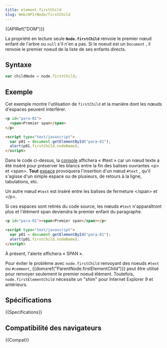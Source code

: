 ```yaml
---
title: element.firstChild
slug: Web/API/Node/firstChild
---
```


{{APIRef("DOM")}}

La propriété en lecture seule **`Node.firstChild`** renvoie le premier nœud enfant de l'arbre ou `null` s'il n'en a pas. Si le noeud est un `Document` , il renvoie le premier noeud de la liste de ses enfants directs.

## Syntaxe

```js
var childNode = node.firstChild;
```

## Exemple

Cet exemple montre l'utilisation de `firstChild` et la manière dont les nœuds d'espaces peuvent interférer.

```html
<p id="para-01">
  <span>Premier span</span>
</p>

<script type="text/javascript">
  var p01 = document.getElementById("para-01");
  alert(p01.firstChild.nodeName);
</script>
```

Dans le code ci-dessus, la [console](/fr/docs/Web/API/Console) affichera «&nbsp;#text&nbsp;» car un nœud texte a été inséré pour préserver les blancs entre la fin des balises ouvrantes \<p> et \<span>. **Tout** [espace](/fr/docs/Gestion_des_espaces_dans_le_DOM) provoquera l'insertion d'un nœud `#text` , qu'il s'agisse d'un simple espace ou de plusieurs, de retours à la ligne, tabulations, etc.

Un autre nœud `#text` est inséré entre les balises de fermeture \</span> et \</p>.

Si ces espaces sont retirés du code source, les nœuds `#text` n'apparaîtront plus et l'élément span deviendra le premier enfant du paragraphe.

```html
<p id="para-01"><span>Premier span</span></p>

<script type="text/javascript">
  var p01 = document.getElementById("para-01");
  alert(p01.firstChild.nodeName);
</script>
```

À présent, l'alerte affichera «&nbsp;SPAN&nbsp;».

Pour éviter le problème avec `node.firstChild` renvoyant des noeuds `#text` ou `#comment`, {{domxref("ParentNode.firstElementChild")}} peut être utilisé pour renvoyer seulement le premier noeud élément. Toutefois, `node.firstElementChild` nécessite un "shim" pour Internet Explorer 9 et antérieurs.

## Spécifications

{{Specifications}}

## Compatibilité des navigateurs

{{Compat}}
